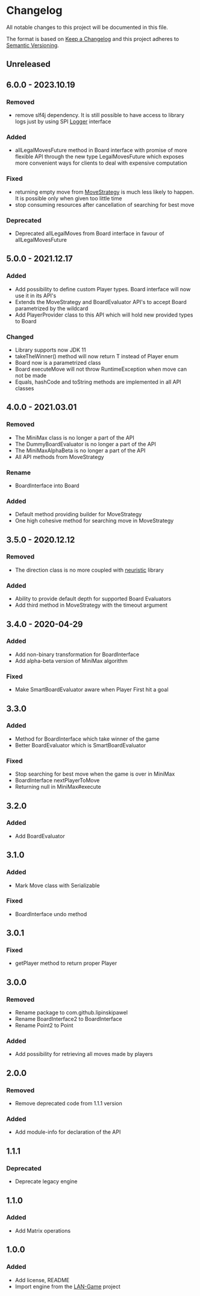 # Changelog

All notable changes to this project will be documented in this file.

The format is based on [Keep a Changelog](http://keepachangelog.com/en/1.0.0/)
and this project adheres to [Semantic Versioning](http://semver.org/spec/v2.0.0.html).

## Unreleased

## 6.0.0 - 2023.10.19

### Removed

- remove slf4j dependency. It is still possible to have access to library logs just by using SPI [Logger] interface

[Logger]: src/main/java/com/github/lipinskipawel/board/spi/Logger.java

### Added

- allLegalMovesFuture method in Board interface with promise of more flexible API through the new type LegalMovesFuture
  which exposes more convenient ways for clients to deal with expensive computation

### Fixed

- returning empty move from [MoveStrategy] is much less likely to happen. It is possible only when given too little time
- stop consuming resources after cancellation of searching for best move

[MoveStrategy]: src/main/java/com/github/lipinskipawel/board/ai/MoveStrategy.java

### Deprecated

- Deprecated allLegalMoves from Board interface in favour of allLegalMovesFuture

## 5.0.0 - 2021.12.17

### Added

- Add possibility to define custom Player types. Board interface will now use it in its API's
- Extends the MoveStrategy and BoardEvaluator API's to accept Board parametrized by the wildcard
- Add PlayerProvider<T> class to this API which will hold new provided types to Board<T>

### Changed

- Library supports now JDK 11
- takeTheWinner() method will now return T instead of Player enum
- Board now is a parametrized class
- Board executeMove will not throw RuntimeException when move can not be made
- Equals, hashCode and toString methods are implemented in all API classes

## 4.0.0 - 2021.03.01

### Removed

- The MiniMax class is no longer a part of the API
- The DummyBoardEvaluator is no longer a part of the API
- The MiniMaxAlphaBeta is no longer a part of the API
- All API methods from MoveStrategy

### Rename

- BoardInterface into Board

### Added

- Default method providing builder for MoveStrategy
- One high cohesive method for searching move in MoveStrategy

## 3.5.0 - 2020.12.12

### Removed

- The direction class is no more coupled with [neuristic] library

[neuristic]: https://github.com/lipinskipawel/neuristic

### Added

- Ability to provide default depth for supported Board Evaluators
- Add third method in MoveStrategy with the timeout argument

## 3.4.0 - 2020-04-29

### Added

- Add non-binary transformation for BoardInterface
- Add alpha-beta version of MiniMax algorithm

### Fixed

- Make SmartBoardEvaluator aware when Player First hit a goal

## 3.3.0

### Added

- Method for BoardInterface which take winner of the game
- Better BoardEvaluator which is SmartBoardEvaluator

### Fixed

- Stop searching for best move when the game is over in MiniMax
- BoardInterface nextPlayerToMove
- Returning null in MiniMax#execute

## 3.2.0

### Added

- Add BoardEvaluator

## 3.1.0

### Added

- Mark Move class with Serializable

### Fixed

- BoardInterface undo method

## 3.0.1

### Fixed

- getPlayer method to return proper Player

## 3.0.0

### Removed

- Rename package to com.github.lipinskipawel
- Rename BoardInterface2 to BoardInterface
- Rename Point2 to Point

### Added

- Add possibility for retrieving all moves made by players

## 2.0.0

### Removed

- Remove deprecated code from 1.1.1 version

### Added

- Add module-info for declaration of the API

## 1.1.1

### Deprecated

- Deprecate legacy engine

## 1.1.0

### Added

- Add Matrix operations

## 1.0.0

### Added

- Add license, README
- Import engine from the [LAN-Game] project

[lan-game]: https://github.com/lipinskipawel/LAN-game
